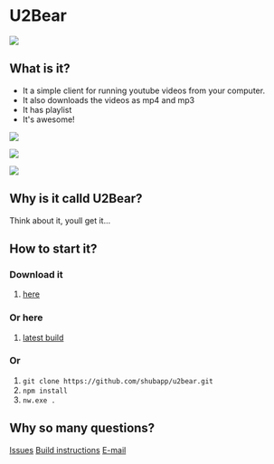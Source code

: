 # U2Bear
![](http://i.imgur.com/Vei5l24.gif)


## What is it?
* It a simple client for running youtube videos from your computer.
* It also downloads the videos as mp4 and mp3
* It has playlist
* It's awesome!

![](http://i.imgur.com/O56FdXb.jpg)


![](http://i.imgur.com/LqjssdQ.png)


![](http://i.imgur.com/1WPD6Qi.jpg)

## Why is it calld U2Bear?
Think about it, youll get it...

## How to start it?
### Download it
1. [here](https://github.com/shubapp/u2bear/releases/download/0.2.0/u2bear.zip)

### Or here
1. [latest build](http://chat.shubapp.com/u2bear.zip)

### Or
1. `git clone https://github.com/shubapp/u2bear.git`
2. `npm install`
3. `nw.exe .`

## Why so many questions?
[Issues](https://github.com/shubapp/u2bear/issues)
[Build instructions](docs/buildInstractions.md)
[E-mail](mailto:dean@shubapp.com)
